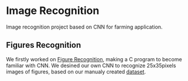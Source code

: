 # Image Recognition
Image recognition project based on CNN for farming application.

## Figures Recognition
We firstly worked on [Figure Recognition](Fiures/), making a C program to become familiar with CNN. We desined our own CNN to recognize 25x35pixels images of figures, based on our manualy created [dataset](Figures/dataset/).

## 
